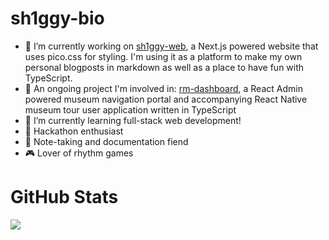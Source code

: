 # sh1ggy-bio

- 🔭 I’m currently working on [sh1ggy-web](http://sh1ggy.tk), a Next.js powered website that uses pico.css for styling. I'm using it as a platform to make my own personal blogposts in markdown as well as a place to have fun with TypeScript. 
- 📎 An ongoing project I'm involved in: [rm-dashboard](https://github.com/sh1ggy/rm-dashboard), a React Admin powered museum navigation portal and accompanying React Native museum tour user application written in TypeScript
- 🌱 I’m currently learning full-stack web development!
- 🤯 Hackathon enthusiast
- 📓 Note-taking and documentation fiend
- 🎮 Lover of rhythm games

# GitHub Stats
![](https://github-readme-stats.vercel.app/api?username=sh1ggy&show_icons=true&theme=dracula)

